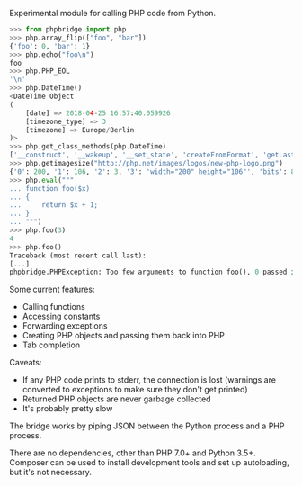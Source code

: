 Experimental module for calling PHP code from Python.

```python
>>> from phpbridge import php
>>> php.array_flip(["foo", "bar"])
{'foo': 0, 'bar': 1}
>>> php.echo("foo\n")
foo
>>> php.PHP_EOL
'\n'
>>> php.DateTime()
<DateTime Object
(
    [date] => 2018-04-25 16:57:40.059926
    [timezone_type] => 3
    [timezone] => Europe/Berlin
)>
>>> php.get_class_methods(php.DateTime)
['__construct', '__wakeup', '__set_state', 'createFromFormat', 'getLastErrors', 'format', 'modify', 'add', 'sub', 'getTimezone', 'setTimezone', 'getOffset', 'setTime', 'setDate', 'setISODate', 'setTimestamp', 'getTimestamp', 'diff']
>>> php.getimagesize("http://php.net/images/logos/new-php-logo.png")
{'0': 200, '1': 106, '2': 3, '3': 'width="200" height="106"', 'bits': 8, 'mime': 'image/png'}
>>> php.eval("""
... function foo($x)
... {
...     return $x + 1;
... }
... """)
>>> php.foo(3)
4
>>> php.foo()
Traceback (most recent call last):
[...]
phpbridge.PHPException: Too few arguments to function foo(), 0 passed in [...]/python-php-bridge/php/Commands.php on line 39 and exactly 1 expected
```

Some current features:
  * Calling functions
  * Accessing constants
  * Forwarding exceptions
  * Creating PHP objects and passing them back into PHP
  * Tab completion

Caveats:
  * If any PHP code prints to stderr, the connection is lost (warnings are converted to exceptions to make sure they don't get printed)
  * Returned PHP objects are never garbage collected
  * It's probably pretty slow

The bridge works by piping JSON between the Python process and a PHP process.

There are no dependencies, other than PHP 7.0+ and Python 3.5+. Composer can be used to install development tools and set up autoloading, but it's not necessary.
